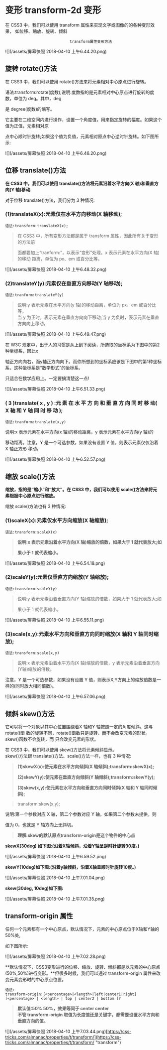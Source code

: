 # 变形 transform-2d 变形

在 CSS3 中，我们可以使用 transform 属性来实现文字或图像的的各种变形效果， 如位移、缩放、旋转、倾斜

                                 transform属性变形方法

![](/assets/屏幕快照 2018-04-10 上午6.44.20.png)

## 旋转 rotate\(\)方法

在 CSS3 中，我们可以使用 rotate\(\)方法来将元素相对中心原点进行旋转。

语法:transform:rotate\(度数\);说明:度数指的是元素相对中心原点进行旋转的度数，单位为 deg。其中，deg

是 degree\(度数\)的缩写。

它主要在二维空间内进行操作，设置一个角度值，用来指定旋转的幅度。如果这个值为正值，元素相对原

点中心顺时针旋转;如果这个值为负值，元素相对原点中心逆时针旋转。如下图所示:

![](/assets/屏幕快照 2018-04-10 上午6.46.20.png)  


## 位移 translate\(\)方法

**在 CSS3 中，我们可以使用 translate\(\)方法将元素沿着水平方向\(X 轴\)和垂直方 向\(Y 轴\)移动.**

对于位移 translate\(\)方法，我们分为 3 种情况:

### \(1\)translateX\(x\):元素仅在水平方向移动\(X 轴移动\);

```
语法:transform:translateX(x);
```

> 在 CSS3 中，所有变形方法都是属于 transform 属性，因此所有关于变形的方法前
>
> 面都要加上“tranform:”，以表示“变形”处理。x 表示元素在水平方向\(X 轴\)的移动 距离，单位为 px、em 或百分比等。

![](/assets/屏幕快照 2018-04-10 上午6.48.32.png)

### \(2\)translateY\(y\):元素仅在垂直方向移动\(Y 轴移动\);

```
语法:tranform:translateY(y)
```

> 说明:y 表示元素在水平方向\(y 轴\)的移动距离，单位为 px、em 或百分比等。  
>  当 y 为正时，表示元素在垂直方向向下移动;当 y 为负时，表示元素在垂直方向向上移动。

![](/assets/屏幕快照 2018-04-10 上午6.49.47.png)

在 W3C 规定中，出于人的习惯是从上到下阅读，所选取的坐标系为下图中的第2种坐标系，因此x

轴正方向向右，而y轴正方向向下。而你所想到的坐标系应该是下图中的第1种坐标系，这种坐标系是“数学形式”的坐标系，

只适合在数学应用上。一定要搞清楚这一点!

![](/assets/屏幕快照 2018-04-10 上午6.51.33.png)

### \( 3 \)translate\( x , y \) :元 素 在 水 平 方 向 和 垂 直 方 向 同 时 移 动\( X 轴 和 Y 轴 同 时 移 动 \);

```
语法:tranform:translate(x,y)
```

说明:x 表示元素在水平方向\(x 轴\)的移动距离，y 表示元素在水平方向\(y 轴\)的

移动距离。注意，Y 是一个可选参数，如果没有设置 Y 值，则表示元素仅仅沿着 X 轴正方形 移动。

![](/assets/屏幕快照 2018-04-10 上午6.52.57.png)

## 缩放 scale\(\)方法

**缩放，指的是“缩小”和“放大”。在 CSS3 中，我们可以使用 scale\(\)方法来将元 素根据中心原点进行缩放。**

缩放 scale\(\)方法也有 3 种情况:

### \(1\)scaleX\(x\):元素仅水平方向缩放\(X 轴缩放\);

```
语法:transform:scaleX(x)
```

> **说明:x 表示元素沿着水平方向\(X 轴\)缩放的倍数，如果大于 1 就代表放大;如**
>
> **果小于 1 就代表缩小。**

![](/assets/屏幕快照 2018-04-10 上午6.54.18.png)

### \(2\)scaleY\(y\):元素仅垂直方向缩放\(Y 轴缩放\);

```
语法:transform:scaleY(y)
```

> 说明:y 表示元素沿着垂直方向\(Y 轴\)缩放的倍数，如果大于 1 就代表放大;如
>
> 果小于 1 就代表缩小。

![](/assets/屏幕快照 2018-04-10 上午6.55.11.png)

### \(3\)scale\(x,y\):元素水平方向和垂直方向同时缩放\(X 轴和 Y 轴同时缩放\);

```
语法:transform:scale(x,y)
```

> 说明:x 表示元素沿着水平方向\(X 轴\)缩放的倍数，y 表示元素沿着垂直方向\(Y轴\)缩放的倍数。

注意，Y 是一个可选参数，如果没有设置 Y 值，则表示X,Y方向上的缩放倍数是一样的\(同时放大相同倍数\)。

![](/assets/屏幕快照 2018-04-10 上午6.57.06.png)

## 倾斜 skew\(\)方法

它可以将一个对象以其中心位置围绕着X 轴和Y 轴按照一定的角度倾斜。这与 rotate\(\)函 数的旋转不同，rotate\(\)函数只是旋转，而不会改变元素的形状。skew\(\)函数不会旋转，而 只会改变元素的形状。

在 CSS3 中，我们可以使用 skew\(\)方法将元素倾斜显示。  
 skew\(\)方法跟 translate\(\)方法、scale\(\)方法一样，也有 3 种情况:

> **\(1\)skewX\(x\):使元素在水平方向倾斜\(X 轴倾斜\);transform:skewX\(x\);**
>
> **\(2\)skewY\(y\):使元素在垂直方向倾斜\(Y 轴倾斜\);transform:skewY\(y\);**
>
> **\(3\)skew\(x,y\):使元素在水平方向和垂直方向同时倾斜\(X 轴和 Y 轴同时倾斜\);**

> transform:skew\(x,y\);

说明:第一个参数对应 X 轴，第二个参数对应 Y 轴。如果第二个参数未提供，则

值为 0，也就是 Y 轴方向上无斜切。

> **理解:skew的默认原点transform-origin是这个物件的中心点**

**skewX\(30deg\) 如下图:\(沿着X轴倾斜，沿着Y轴呈逆时针旋转30度。\)**

![](/assets/屏幕快照 2018-04-10 上午6.59.52.png)

**skewY\(10deg\)如下图:\(沿着y轴倾斜，沿着X轴呈顺时针旋转10度。\)**

![](/assets/屏幕快照 2018-04-10 上午7.01.04.png)

**skew\(30deg, 10deg\)如下图:**

![](/assets/屏幕快照 2018-04-10 上午7.01.35.png)

## transform-origin 属性

任何一个元素都有一个中心原点，默认情况下，元素的中心原点位于X轴和Y轴的50%处,

如下图所示:

![](/assets/屏幕快照 2018-04-10 上午7.02.28.png)

**默认情况下，CSS3变形进行的位移、缩放、旋转、倾斜都是以元素的中心原点\(50%,50%\)进行变形。**但很多时候，我们可以通过 transform-origin 属性来改变元素变形时的中心原点位置。

```
语法:
transform-origin:[<percentage>|<length>|left|center1|right][<percentage> | <length> | top | center2 | bottom ]?

```

> **默认值:50% 50%，效果等同于 center center  
>  不管 transform-origin 取值为长度值还是关键字，都需要设置水平方向和垂直方向的值。**

![](/assets/屏幕快照 2018-04-10 上午7.03.44.png)[https://css-tricks.com/almanac/properties/t/transform/](https://css-tricks.com/almanac/properties/t/transform/ "transform")





